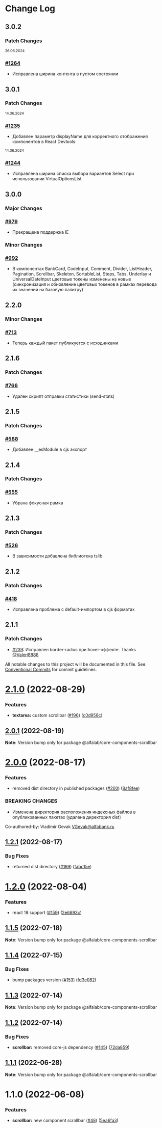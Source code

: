 # Change Log

## 3.0.2

### Patch Changes

<sup><time>26.06.2024</time></sup>

### [#1264](https://github.com/core-ds/core-components/pull/1264)

-   Исправлена ширина контента в пустом состоянии

## 3.0.1

### Patch Changes

<sup><time>14.06.2024</time></sup>

### [#1235](https://github.com/core-ds/core-components/pull/1235)

-   Добавлен параметр displayName для корректного отображения компонентов в React Devtools

<sup><time>14.06.2024</time></sup>

### [#1244](https://github.com/core-ds/core-components/pull/1244)

-   Исправлена ширина списка выбора вариантов Select при использовании VirtualOptionsList

## 3.0.0

### Major Changes

### [#979](https://github.com/core-ds/core-components/pull/979)

-   Прекращена поддержка IE

### Minor Changes

### [#992](https://github.com/core-ds/core-components/pull/992)

-   В компонентах BankCard, CodeInput, Comment, Divider, ListHeader, Pagination, Scrollbar, Skeleton, SortableList, Steps, Tabs, Underlay и UniversalDateInput цветовые токены изменены на новые (синхронизация и обновление цветовых токенов в рамках перевода их значений на базовую палитру)

## 2.2.0

### Minor Changes

### [#713](https://github.com/core-ds/core-components/pull/713)

-   Теперь каждый пакет публикуется с исходниками

## 2.1.6

### Patch Changes

### [#766](https://github.com/core-ds/core-components/pull/766)

-   Удален скрипт отправки статистики (send-stats)

## 2.1.5

### Patch Changes

### [#588](https://github.com/core-ds/core-components/pull/588)

-   Добавлен \_\_esModule в cjs экспорт

## 2.1.4

### Patch Changes

### [#555](https://github.com/core-ds/core-components/pull/555)

-   Убрана фокусная рамка

## 2.1.3

### Patch Changes

### [#526](https://github.com/core-ds/core-components/pull/526)

-   В зависимости добавлена библиотека tslib

## 2.1.2

### Patch Changes

### [#418](https://github.com/core-ds/core-components/pull/418)

-   Исправлена проблема с default-импортом в cjs форматах

## 2.1.1

### Patch Changes

-   [#239](https://github.com/core-ds/core-components/pull/239): Исправлен border-radius при hover-эффекте. Thanks [@Valeri8888](https://github.com/Valeri8888)

All notable changes to this project will be documented in this file.
See [Conventional Commits](https://conventionalcommits.org) for commit guidelines.

# [2.1.0](https://github.com/core-ds/core-components/compare/@alfalab/core-components-scrollbar@2.0.1...@alfalab/core-components-scrollbar@2.1.0) (2022-08-29)

### Features

-   **textarea:** custom scrollbar ([#196](https://github.com/core-ds/core-components/issues/196)) ([c0d956c](https://github.com/core-ds/core-components/commit/c0d956cc7bf0a5440a66602ca77de2942a268be2))

## [2.0.1](https://github.com/core-ds/core-components/compare/@alfalab/core-components-scrollbar@2.0.0...@alfalab/core-components-scrollbar@2.0.1) (2022-08-19)

**Note:** Version bump only for package @alfalab/core-components-scrollbar

# [2.0.0](https://github.com/core-ds/core-components/compare/@alfalab/core-components-scrollbar@1.2.1...@alfalab/core-components-scrollbar@2.0.0) (2022-08-17)

### Features

-   removed dist directory in published packages ([#200](https://github.com/core-ds/core-components/issues/200)) ([8af8fee](https://github.com/core-ds/core-components/commit/8af8fee53ca0bd19fa2d1ca1422e0df23096e2c8))

### BREAKING CHANGES

-   Изменена директория расположения индексных файлов в опубликованных пакетах (удалена
    директория dist)

Co-authored-by: Vladimir Gevak <VGevak@alfabank.ru>

## [1.2.1](https://github.com/core-ds/core-components/compare/@alfalab/core-components-scrollbar@1.2.0...@alfalab/core-components-scrollbar@1.2.1) (2022-08-17)

### Bug Fixes

-   returned dist directory ([#199](https://github.com/core-ds/core-components/issues/199)) ([fabc15e](https://github.com/core-ds/core-components/commit/fabc15effa1457ca65ec7238206f1b1fc2a2a613))

# [1.2.0](https://github.com/core-ds/core-components/compare/@alfalab/core-components-scrollbar@1.1.5...@alfalab/core-components-scrollbar@1.2.0) (2022-08-04)

### Features

-   react 18 support ([#159](https://github.com/core-ds/core-components/issues/159)) ([2e6693c](https://github.com/core-ds/core-components/commit/2e6693c62f534e333aadb7d3fff4ffd78ac84c63))

## [1.1.5](https://github.com/core-ds/core-components/compare/@alfalab/core-components-scrollbar@1.1.4...@alfalab/core-components-scrollbar@1.1.5) (2022-07-18)

**Note:** Version bump only for package @alfalab/core-components-scrollbar

## [1.1.4](https://github.com/core-ds/core-components/compare/@alfalab/core-components-scrollbar@1.1.3...@alfalab/core-components-scrollbar@1.1.4) (2022-07-15)

### Bug Fixes

-   bump packages version ([#153](https://github.com/core-ds/core-components/issues/153)) ([fd3e082](https://github.com/core-ds/core-components/commit/fd3e08205672129cdce04e1000c673f2cd9c10da))

## [1.1.3](https://github.com/core-ds/core-components/compare/@alfalab/core-components-scrollbar@1.1.2...@alfalab/core-components-scrollbar@1.1.3) (2022-07-14)

**Note:** Version bump only for package @alfalab/core-components-scrollbar

## [1.1.2](https://github.com/core-ds/core-components/compare/@alfalab/core-components-scrollbar@1.1.1...@alfalab/core-components-scrollbar@1.1.2) (2022-07-14)

### Bug Fixes

-   **scrollbar:** removed core-js dependency ([#145](https://github.com/core-ds/core-components/issues/145)) ([72da859](https://github.com/core-ds/core-components/commit/72da859555de203e1f4c75a316227738b4b981f2))

## [1.1.1](https://github.com/core-ds/core-components/compare/@alfalab/core-components-scrollbar@1.1.0...@alfalab/core-components-scrollbar@1.1.1) (2022-06-28)

**Note:** Version bump only for package @alfalab/core-components-scrollbar

# 1.1.0 (2022-06-08)

### Features

-   **scrollbar:** new component scrollbar ([#48](https://github.com/core-ds/core-components/issues/48)) ([5ea6fa3](https://github.com/core-ds/core-components/commit/5ea6fa352ff943cda8c52e35f9d96da9bea97fa3))
